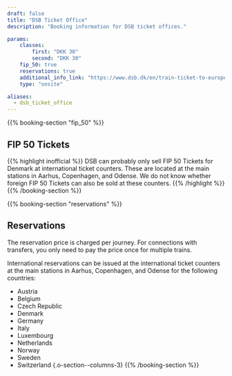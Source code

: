 ```yaml
---
draft: false
title: "DSB Ticket Office"
description: "Booking information for DSB ticket offices."

params:
    classes:
        first: "DKK 30"
        second: "DKK 30"
    fip_50: true
    reservations: true
    additional_info_link: "https://www.dsb.dk/en/train-ticket-to-europe/"
    type: "onsite"

aliases:
  - dsb_ticket_office
---
```


{{% booking-section "fip_50" %}}
## FIP 50 Tickets

{{% highlight inofficial %}}
DSB can probably only sell FIP 50 Tickets for Denmark at international ticket counters. These are located at the main stations in Aarhus, Copenhagen, and Odense. We do not know whether foreign FIP 50 Tickets can also be sold at these counters.
{{% /highlight %}}
{{% /booking-section %}}

{{% booking-section "reservations" %}}
## Reservations

The reservation price is charged per journey. For connections with transfers, you only need to pay the price once for multiple trains.

International reservations can be issued at the international ticket counters at the main stations in Aarhus, Copenhagen, and Odense for the following countries:

- Austria
- Belgium
- Czech Republic
- Denmark
- Germany
- Italy
- Luxembourg
- Netherlands
- Norway
- Sweden
- Switzerland
{.o-section--columns-3}
{{% /booking-section %}}
